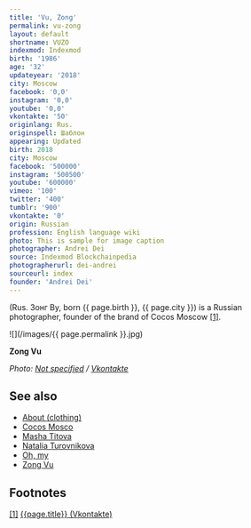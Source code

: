 ```yaml
---
title: 'Vu, Zong'
permalink: vu-zong
layout: default
shortname: VUZO
indexmod: Indexmod
birth: '1986'
age: '32'
updateyear: '2018'
city: Moscow
facebook: '0,0'
instagram: '0,0'
youtube: '0,0'
vkontakte: '50'
originlang: Rus.
originspell: Шаблон
appearing: Updated
birth: 2018
city: Moscow
facebook: '500000'
instagram: '500500'
youtube: '600000'
vimeo: '100'
twitter: '400'
tumblr: '900'
vkontakte: '0'
origin: Russian
profession: English language wiki
photo: This is sample for image caption
photographer: Andrei Dei
source: Indexmod Blockchainpedia
photographerurl: dei-andrei
sourceurl: index
founder: 'Andrei Dei'
---
```


(Rus. Зонг Ву, born {{ page.birth }}, {{ page.city }}) is a Russian photographer, founder of the brand of Cocos Moscow <span id="a1">[\[1\]](#f1)</span>.

![](/images/{{ page.permalink }}.jpg)

**Zong Vu**

*Photo: [Not specified](index) / [Vkontakte](https://vk.com/id192281)*

## See also

+ [About (clothing)](about-clothing)
+ [Cocos Mosco](cocos-moscow)
+ [Masha Titova](titova-masha)
+ [Natalia Turovnikova](turovnikova-natalia)
+ [Oh, my](oh-my)
+ [Zong Vu](vu-zong)

## Footnotes

[[1]](#a1) <span id="f1"></span> [{{page.title}} (Vkontakte)](https://vk.com/id192281)
